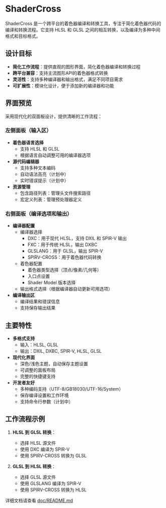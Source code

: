 # ShaderCross

ShaderCross 是一个跨平台的着色器编译和转换工具，专注于简化着色器代码的编译和转换流程。它支持 HLSL 和 GLSL 之间的相互转换，以及编译为多种中间格式和目标格式。

## 设计目标

- **简化工作流程**：提供直观的图形界面，简化着色器编译和转换过程
- **跨平台兼容**：支持主流图形API的着色器格式转换
- **灵活性**：支持多种编译器和输出格式，满足不同项目需求
- **可扩展性**：模块化设计，便于添加新的编译器和功能

## 界面预览

采用现代化的双面板设计，提供清晰的工作流程：

### 左侧面板（输入区）
- **着色器语言选择**
  - 支持 HLSL 和 GLSL
  - 根据语言自动调整可用的编译器选项
- **源代码编辑器**
  - 支持多种文本编码
  - 自动语法高亮（计划中）
  - 实时错误提示（计划中）
- **资源管理**
  - 包含路径列表：管理头文件搜索路径
  - 宏定义列表：管理预处理器定义

### 右侧面板（编译选项和输出）
- **编译器配置**
  - 编译器选择
    - DXC：用于现代 HLSL，支持 DXIL 和 SPIR-V 输出
    - FXC：用于传统 HLSL，输出 DXBC
    - GLSLANG：用于 GLSL，输出 SPIR-V
    - SPIRV-CROSS：用于着色器代码转换
  - 着色器配置
    - 着色器类型选择（顶点/像素/几何等）
    - 入口点设置
    - Shader Model 版本选择
  - 输出格式选择（根据编译器自动更新可用选项）
- **编译输出区**
  - 编译结果和错误信息
  - 支持保存输出结果

## 主要特性

- **多格式支持**
  - 输入：HLSL, GLSL
  - 输出：DXIL, DXBC, SPIR-V, HLSL, GLSL
- **现代化界面**
  - 深色/浅色主题，自动保存主题设置
  - 可调整的面板布局
  - 完整的快捷键支持
- **开发者友好**
  - 多种编码支持（UTF-8/GB18030/UTF-16/System）
  - 保存编译设置和工作环境
  - 支持命令行参数（计划中）

## 工作流程示例

1. **HLSL 到 GLSL 转换**：
   - 选择 HLSL 源文件
   - 使用 DXC 编译为 SPIR-V
   - 使用 SPIRV-CROSS 转换为 GLSL

2. **GLSL 到 HLSL 转换**：
   - 选择 GLSL 源文件
   - 使用 GLSLANG 编译为 SPIR-V
   - 使用 SPIRV-CROSS 转换为 HLSL

详细文档请查看 [doc/README.md](doc/README.md) 